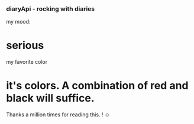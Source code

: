 ### diaryApi - rocking with diaries



my mood:
# serious

my favorite color
# it's colors. A combination of red and black will suffice.

Thanks a million times for reading this. ! ☺ 
